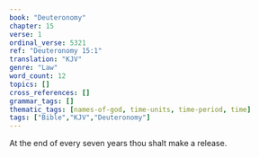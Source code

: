 ```yaml
---
book: "Deuteronomy"
chapter: 15
verse: 1
ordinal_verse: 5321
ref: "Deuteronomy 15:1"
translation: "KJV"
genre: "Law"
word_count: 12
topics: []
cross_references: []
grammar_tags: []
thematic_tags: [names-of-god, time-units, time-period, time]
tags: ["Bible","KJV","Deuteronomy"]
---
```

At the end of every seven years thou shalt make a release.
